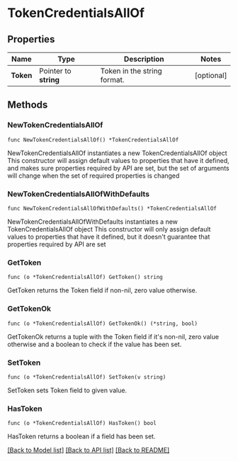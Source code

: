 # TokenCredentialsAllOf

## Properties

Name | Type | Description | Notes
------------ | ------------- | ------------- | -------------
**Token** | Pointer to **string** | Token in the string format. | [optional] 

## Methods

### NewTokenCredentialsAllOf

`func NewTokenCredentialsAllOf() *TokenCredentialsAllOf`

NewTokenCredentialsAllOf instantiates a new TokenCredentialsAllOf object
This constructor will assign default values to properties that have it defined,
and makes sure properties required by API are set, but the set of arguments
will change when the set of required properties is changed

### NewTokenCredentialsAllOfWithDefaults

`func NewTokenCredentialsAllOfWithDefaults() *TokenCredentialsAllOf`

NewTokenCredentialsAllOfWithDefaults instantiates a new TokenCredentialsAllOf object
This constructor will only assign default values to properties that have it defined,
but it doesn't guarantee that properties required by API are set

### GetToken

`func (o *TokenCredentialsAllOf) GetToken() string`

GetToken returns the Token field if non-nil, zero value otherwise.

### GetTokenOk

`func (o *TokenCredentialsAllOf) GetTokenOk() (*string, bool)`

GetTokenOk returns a tuple with the Token field if it's non-nil, zero value otherwise
and a boolean to check if the value has been set.

### SetToken

`func (o *TokenCredentialsAllOf) SetToken(v string)`

SetToken sets Token field to given value.

### HasToken

`func (o *TokenCredentialsAllOf) HasToken() bool`

HasToken returns a boolean if a field has been set.


[[Back to Model list]](../README.md#documentation-for-models) [[Back to API list]](../README.md#documentation-for-api-endpoints) [[Back to README]](../README.md)


